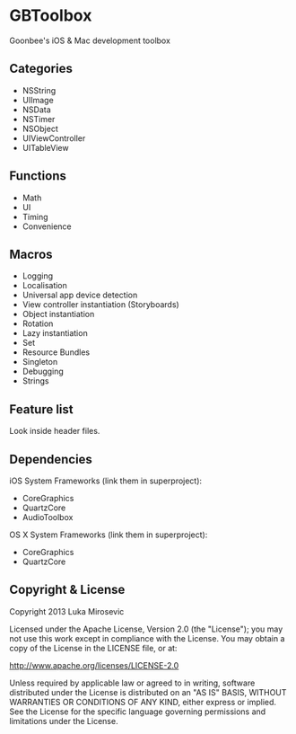 GBToolbox
============

Goonbee's iOS & Mac development toolbox

Categories
------------

* NSString
* UIImage
* NSData
* NSTimer
* NSObject
* UIViewController
* UITableView

Functions
------------

* Math
* UI
* Timing
* Convenience

Macros
------------

* Logging
* Localisation
* Universal app device detection
* View controller instantiation (Storyboards)
* Object instantiation
* Rotation
* Lazy instantiation
* Set
* Resource Bundles
* Singleton
* Debugging
* Strings

Feature list
------------

Look inside header files.

Dependencies
------------

iOS System Frameworks (link them in superproject):

* CoreGraphics
* QuartzCore
* AudioToolbox

OS X System Frameworks (link them in superproject):

* CoreGraphics
* QuartzCore

Copyright & License
------------

Copyright 2013 Luka Mirosevic

Licensed under the Apache License, Version 2.0 (the "License"); you may not use this work except in compliance with the License. You may obtain a copy of the License in the LICENSE file, or at:

http://www.apache.org/licenses/LICENSE-2.0

Unless required by applicable law or agreed to in writing, software distributed under the License is distributed on an "AS IS" BASIS, WITHOUT WARRANTIES OR CONDITIONS OF ANY KIND, either express or implied. See the License for the specific language governing permissions and limitations under the License.
